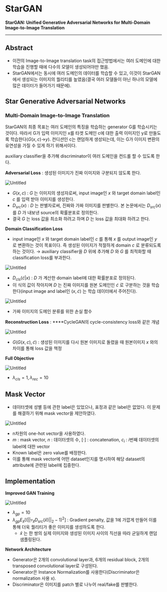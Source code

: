 # StarGAN

**StarGAN: Unified Generative Adversarial Networks
for Multi-Domain Image-to-Image Translation**

---

## Abstract

- 이전의 Image-to-Image translation task의 접근방법에서는 여러 도메인에 대한 학습을 진행할 때에 다수의 모델이 생성되어야만 했음.
- StarGAN에서는 동시에 여러 도메인의 데이터를 학습할 수 있고, 이것이 StarGAN에서 생성되는 이미지의 퀄리티를 높였음(결국 여러 모델들이 아닌 하나의 모델에 많은 데이터가 들어가기 때문에).

## Star Generative Adversarial Networks

### Multi-Domain Image-to-Image Translation

StarGAN의 최종 목표는 여러 도메인의 특징을 학습하는 generator G를 학습시키는 것이다. 따라서 G가 입력 이미지인 x를 타겟 도메인 c에 대한 출력 이미지인 y로 만들도록 학습한다($G(x,c)$→$y$). 컨디션인 c는 랜덤하게 생성되는데, 이는 G가 이미지 변환의 유연성을 가질 수 있게 하기 위해서이다.

auxiliary classifier을 추가해 discriminator이 여러 도메인을 컨드롤 할 수 있도록 한다.

**Adversarial Loss** : 생성된 이미지가 진짜 이미지와 구분되지 않도록 한다.

![Untitled](StarGAN%207cc938c2eaaf4500aea2af0c114303fb/Untitled.png)

- $G(x,c)$ : $G$ 는 이미지의 생성자로써, input image인 $x$ 와 target domain label인 $c$ 를 입력 받아 이미지를 생성한다.
- $D_{src}(x)$ : $D$ 는 판별자로써, 진짜와 가짜 이미지를 판별한다. 본 논문에서는 $D_{src}(x)$ 를 $D$ 가 내보낸 source의 확률분포로 정의한다.
- 결국 $G$ 는 loss 값을 최소화 하려고 하며 $D$ 는 loss 값을 최대화 하려고 한다.

**Domain Classification Loss**

- input image인 $x$ 와 target domain label인 $c$ 를 통해 $x$ 를 output image인 $y$ 로 변환하는 것이 목표이다. 즉 생성된 이미지가 적절하게 domain $c$ 로 분류되도록 하는 것이다. → auxiliary classifier을 $D$  위에 추가해 $D$  와 $G$ 를 최적화할 때 classification loss를 부과한다.

![Untitled](StarGAN%207cc938c2eaaf4500aea2af0c114303fb/Untitled%201.png)

- $D_{cls}(\acute{c}|x)$ : $D$ 가 계산한 domain label에 대한 확률분포로 정의된다.
- 이 식의 값이 작아지며 $D$ 는 진짜 이미지를 원본 도메인인 $\acute{c}$ 로 구분하는 것을 학습한다(input image and label인 $(x,\acute{c})$ 는 학습 데이터에서 주어진다).

![Untitled](StarGAN%207cc938c2eaaf4500aea2af0c114303fb/Untitled%202.png)

- 가짜 이미지의 도메인 분류를 위한 손실 함수

**Reconstruction Loss** : ****CycleGAN의 cycle-consistency loss와 같은 개념

![Untitled](StarGAN%207cc938c2eaaf4500aea2af0c114303fb/Untitled%203.png)

- $G(G(x,c),\acute{c})$ : 생성된 이미지를 다시 원본 이미지로 돌렸을 때 원본이미지 $x$ 와의 차이를 통해 loss 값을 책정

**Full Objective**

![Untitled](StarGAN%207cc938c2eaaf4500aea2af0c114303fb/Untitled%204.png)

- $\lambda_{cls}=1,\lambda_{rec}=10$

## Mask Vector

- 데이터셋에 성별 등에 관한 label은 있었으나, 표정과 같은 label은 없었다. 이 문제를 해결하기 위해 mask vector을 제안하였다.

![Untitled](StarGAN%207cc938c2eaaf4500aea2af0c114303fb/Untitled%205.png)

- n차원의 one-hot vector을 사용하였다.
- $m$ : mask vector, $n$ : 데이터셋의 수, $[\cdot]$ : concatenation, $c_i$ : $i$번째 데이터셋의 label에 대한 vector
- Known label은 zero value를 배정한다.
- 이를 통해 mask vector에 어떤 dataset인지를 명시하여 해당 dataset의 attribute에 관련된 label에 집중한다.

## Implementation

**Improved GAN Training**

![Untitled](StarGAN%207cc938c2eaaf4500aea2af0c114303fb/Untitled%206.png)

- $\lambda_{gp}=10$
- $\lambda_{gp}E_{\hat{x}}[(||\triangledown_{\hat{x}}D_{src}(\hat{x})||_2-1)^2]$ : Gradient penalty, 값을 1에 가깝게 만들어 이를 통해 더욱 퀄리티가 좋은 이미지를 생성하도록 한다.
    - $\hat{x}$ 는 한 쌍의 실제 이미지와 생성된 이미지 사이의 직선을 따라 균일하게 랜덤 샘플링된다.

**Network Architecture**

- Generator은 2개의 convolutional layer과, 6개의 residual block, 2개의 transposed convolutional layer로 구성된다.
- Generator은 Instance Normalization를 사용한다(Discriminator은 normalization 사용 x).
- Discriminator은 이미지를 patch 별로 나누어 real/fake를 판별한다.
